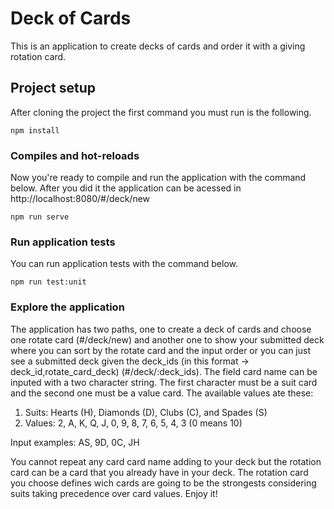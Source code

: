 # Deck of Cards
This is an application to create decks of cards and order it with a giving rotation card.

## Project setup
After cloning the project the first command you must run is the following.
```
npm install
```

### Compiles and hot-reloads
Now you're ready to compile and run the application with the command below.
After you did it the application can be acessed in http://localhost:8080/#/deck/new
```
npm run serve
```

### Run application tests
You can run application tests with the command below.
```
npm run test:unit
```

### Explore the application
The application has two paths, one to create a deck of cards and choose one rotate card (#/deck/new) and another one to show your submitted deck where you can sort by the rotate card and the input order or you can just see a submitted deck given the deck_ids (in this format -> deck_id,rotate_card_deck) (#/deck/:deck_ids).
The field card name can be inputed with a two character string. The first character must be a suit card and the second one must be a value card. The available values ate these:
1. Suits: Hearts (H), Diamonds (D), Clubs (C), and Spades (S)
2. Values: 2, A, K, Q, J, 0, 9, 8, 7, 6, 5, 4, 3 (0 means 10)

Input examples: AS, 9D, 0C, JH

You cannot repeat any card card name adding to your deck but the rotation card can be a card that you already have in your deck.
The rotation card you choose defines wich cards are going to be the strongests considering suits taking precedence over card values.
Enjoy it!

